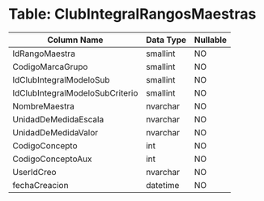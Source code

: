 # Table: ClubIntegralRangosMaestras

| Column Name | Data Type | Nullable |
|-------------|-----------|----------|
| IdRangoMaestra | smallint | NO |
| CodigoMarcaGrupo | smallint | NO |
| IdClubIntegralModeloSub | smallint | NO |
| IdClubIntegralModeloSubCriterio | smallint | NO |
| NombreMaestra | nvarchar | NO |
| UnidadDeMedidaEscala | nvarchar | NO |
| UnidadDeMedidaValor | nvarchar | NO |
| CodigoConcepto | int | NO |
| CodigoConceptoAux | int | NO |
| UserIdCreo | nvarchar | NO |
| fechaCreacion | datetime | NO |
